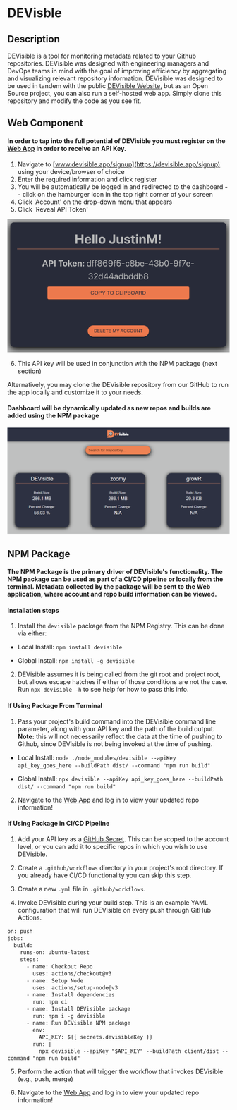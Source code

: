 # DEVisble

## Description

DEVisible is a tool for monitoring metadata related to your Github repositories. DEVisible was designed with engineering managers and DevOps teams in mind with the goal of improving efficiency by aggregating and visualizing relevant repository information. DEVisible was designed to be used in tandem with the public [DEVisible Website](https://devisible.app), but as an Open Source project, you can also run a self-hosted web app. Simply clone this repository and modify the code as you see fit.

## Web Component

#### In order to tap into the full potential of DEVisible you must register on the [Web App](https://devisible.app) in order to receive an API Key.

1. Navigate to [www.devisible.app/signup](https://devisible.app/signup) using your device/browser of choice
2. Enter the required information and click register
3. You will be automatically be logged in and redirected to the dashboard -- click on the hamburger icon in the top right corner of your screen
4. Click 'Account' on the drop-down menu that appears
5. Click 'Reveal API Token'

![API Token Location](web/frontend/src/assets/ApiToken.png)

6. This API key will be used in conjunction with the NPM package (next section)

Alternatively, you may clone the DEVisible repository from our GitHub to run the app locally and customize it to your needs.

#### Dashboard will be dynamically updated as new repos and builds are added using the NPM package

![DEVisible Web Dashboard](web/frontend/src/assets/dashboard.png)

## NPM Package

#### The NPM Package is the primary driver of DEVisible's functionality. The NPM package can be used as part of a CI/CD pipeline or locally from the terminal. Metadata collected by the package will be sent to the Web application, where account and repo build information can be viewed.

#### Installation steps

1. Install the `devisible` package from the NPM Registry. This can be done via either:  

* Local Install:
`npm install devisible`

* Global Install:
`npm install -g devisible`

2. DEVisible assumes it is being called from the git root and project root, but allows escape hatches if either of those conditions are not the case. Run `npx devisible -h` to see help for how to pass this info.

#### If Using Package From Terminal

1. Pass your project's build command into the DEVisible command line parameter, along with your API key and the path of the build output. **Note:** this will not necessarily reflect the data at the time of pushing to Github, since DEVisible is not being invoked at the time of pushing.

* Local Install:
`node ./node_modules/devisible --apiKey api_key_goes_here --buildPath dist/ --command "npm run build"`

* Global Install:
`npx devisible --apiKey api_key_goes_here --buildPath dist/ --command "npm run build"`

2. Navigate to the [Web App](www.devisible.app) and log in to view your updated repo information!

#### If Using Package in CI/CD Pipeline

1. Add your API key as a [GitHub Secret](https://docs.github.com/en/actions/security-guides/encrypted-secrets). This can be scoped to the account level, or you can add it to specific repos in which you wish to use DEVisible.

2. Create a `.github/workflows` directory in your project's root directory. If you already have CI/CD functionality you can skip this step.

3. Create a new `.yml` file in `.github/workflows`.

4. Invoke DEVisible during your build step. This is an example YAML configuration that will run DEVisible on every push through GitHub Actions.

```jobs:
on: push
jobs:
  build:
    runs-on: ubuntu-latest
    steps:
      - name: Checkout Repo
        uses: actions/checkout@v3
      - name: Setup Node
        uses: actions/setup-node@v3
      - name: Install dependencies
        run: npm ci
      - name: Install DEVisible package
        run: npm i -g devisible
      - name: Run DEVisible NPM package
        env:
          API_KEY: ${{ secrets.devisibleKey }}
        run: |
          npx devisible --apiKey "$API_KEY" --buildPath client/dist --command "npm run build"
```

5. Perform the action that will trigger the workflow that invokes DEVisible (e.g., push, merge)

6. Navigate to the [Web App](www.devisible.app) and log in to view your updated repo information!
